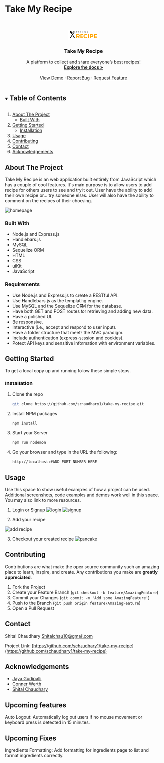 # Take My Recipe

<!-- PROJECT LOGO  -->
<br />
<p align="center">
  <a href="https://github.com/schaudhary1/take-my-recipe">
    <img src="./public/images/logo.png" alt="Logo" width="100" height="">
  </a>

  <h3 align="center">Take My Recipe</h3>

  <p align="center">
    A platform to collect and share everyone’s best recipes!
    <br />
    <a href="https://github.com/schaudhary1/take-my-recipe"><strong>Explore the docs »</strong></a>
    <br />
    <br />
    <a href="https://take-my-recipe.herokuapp.com">View Demo</a>
    ·
    <a href="https://github.com/schaudhary1/take-my-recipe/issues">Report Bug</a>
    ·
    <a href="https://github.com/schaudhary1/take-my-recipe/issues">Request Feature</a>
  </p>
</p>
<!-- TABLE OF CONTENTS -->
<details open="open">
  <summary><h2 style="display: inline-block">Table of Contents</h2></summary>
  <ol>
    <li>
      <a href="#about-the-project">About The Project</a>
      <ul>
        <li><a href="#built-with">Built With</a></li>
      </ul>
    </li>
    <li>
      <a href="#getting-started">Getting Started</a>
      <ul>
        <li><a href="#installation">Installation</a></li>
      </ul>
    </li>
    <li><a href="#usage">Usage</a></li>
    <li><a href="#contributing">Contributing</a></li>
    <li><a href="#contact">Contact</a></li>
    <li><a href="#acknowledgements">Acknowledgements</a></li>
  </ol>
</details>



<!-- ABOUT THE PROJECT -->
## About The Project

Take My Recipe is an web application built entirely from JavaScript which has a couple of cool features. It's main purpose is to allow users to add recipe for others users to see and try it out. User have the ability to add their own recipe or... try someone elses. User will also have the ability to comment on the recipes of their choosing. 


![homepage](https://user-images.githubusercontent.com/39867916/135366591-7117c3e2-85a2-4240-b582-c23c49632db1.png)

### Built With

* Node.js and Express.js
* Handlebars.js
* MySQL
* Sequelize ORM
* HTML
* CSS
* uiKit
* JavaScript


### Requirements
* Use Node.js and Express.js to create a RESTful API.
* Use Handlebars.js as the templating engine.
* Use MySQL and the Sequelize ORM for the database.
* Have both GET and POST routes for retrieving and adding new data.
* Have a polished UI.
* Be responsive.
* Interactive (i.e., accept and respond to user input).
* Have a folder structure that meets the MVC paradigm.
* Include authentication (express-session and cookies).
* Potect API keys and sensitive information with environment variables.

<!-- GETTING STARTED  -->
## Getting Started

To get a local copy up and running follow these simple steps.


### Installation

1. Clone the repo
   ```sh
   git clone https://github.com/schaudhary1/take-my-recipe.git
   ```
2. Install NPM packages
   ```sh
   npm install
   ```
3. Start your Server
    ```sh 
    npm run nodemon 
    ```
4. Go your browser and type in the URL the following:
    ```sh
    http://localhost:#ADD PORT NUMBER HERE
    ```


<!-- USAGE EXAMPLES  -->
## Usage

Use this space to show useful examples of how a project can be used. Additional screenshots, code examples and demos work well in this space. You may also link to more resources.

1. Login or Signup
![login](https://user-images.githubusercontent.com/39867916/135368167-30216e9a-6d89-4aa6-8523-4a399a5bb7c0.png)
![signup](https://user-images.githubusercontent.com/39867916/135368170-a7d90f94-2b4e-453d-ac2a-90b4be281364.png)

2. Add your recipe

![add recipe](https://user-images.githubusercontent.com/39867916/135368226-b82cf74f-102f-4972-91d8-7c0b7f6c0e00.png)


3. Checkout your created recipe
![pancake](https://user-images.githubusercontent.com/39867916/135368230-1ea105a1-8311-4888-b4e3-f1f9fb67f8b4.png)

<!-- CONTRIBUTING -->
## Contributing

Contributions are what make the open source community such an amazing place to learn, inspire, and create. Any contributions you make are **greatly appreciated**.

1. Fork the Project
2. Create your Feature Branch (`git checkout -b feature/AmazingFeature`)
3. Commit your Changes (`git commit -m 'Add some AmazingFeature'`)
4. Push to the Branch (`git push origin feature/AmazingFeature`)
5. Open a Pull Request


<!-- CONTACT -->
## Contact

Shital Chaudhary
Shitalchau10@gmail.com

Project Link: [https://github.com/schaudhary1/take-my-recipe](https://github.com/schaudhary1/take-my-recipe)



<!-- ACKNOWLEDGEMENTS -->
## Acknowledgements

- [Jaya Gudipalli](https://github.com/jaya1983)
- [Conner Werth](https://github.com/Connorw2222)
- [Shital Chaudhary](https://github.com/CHAUDHARYS1)

## Upcoming features
Auto Logout: Automatically log out users if no mouse movement or keyboard press is detected in 15 minutes.


## Upcoming Fixes
Ingredients Formatting: Add formatting for ingredients page to list and format ingredients correctly.